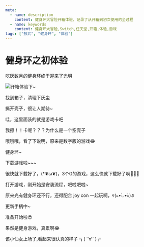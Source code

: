 ```yaml
---
meta:
  - name: description
    content: 健身环大冒险开箱体验，记录了从开箱到初次使用的全过程
  - name: keywords
    content: 健身环大冒险,Switch,任天堂,开箱,体验,游戏
tags: ["敖武", "健身环", "体验"]
---
```


# 健身环之初体验

吃灰数月的健身环终于迎来了光明

![开箱体验下~](https://z.wiki/images/20220224/333aca20032a4ba6af161636ea188f47.gif)

找到箱子，清理下灰尘
<ImgView title="健身环大冒险" url="https://1.z.wiki/images/20211115/1776c19703754adca16266c8e1c5e938.png" />



撕开壳子，很让人期待~
<ImgView title="健身环大冒险" url="https://2.z.wiki/images/20211115/ab986773155d479fbb0fd714b4436739.png" />



哇，这里面装的就是游戏卡吧
<ImgView title="健身环大冒险" url="https://3.z.wiki/images/20211115/08c2c4fff5a940469f969bcfe9b7e401.png" />


我擦！！卡呢？？？为什么是一个空壳子
<ImgView title="健身环大冒险" url="https://4.z.wiki/images/20211115/ac6cc67d695b4eb29a4b35953823e5b1.png" />


哦哦哦，看了下说明，原来是数字版的游戏😂

健身环~
<ImgView title="健身环大冒险" url="https://1.z.wiki/images/20211115/ce823ad7080946f6b8e31b7771fd7e0f.png" />


下载游戏啦~~~
<ImgView title="健身环大冒险" url="https://2.z.wiki/images/20211115/086afd199a7146178991bbb1f0b4389f.png" />

<ImgView title="健身环大冒险" url="https://3.z.wiki/images/20211115/b5cb6cd7adf0448fa5533e0fbef8b872.png" />

<ImgView title="健身环大冒险" url="https://4.z.wiki/images/20211115/4746091d8e354df4af728b3bec461b9d.png" />

<ImgView title="健身环大冒险" url="https://5.z.wiki/images/20211115/a82138a3f63640b8974ff780b20ebb58.png" />


很快就下载好了，(*❦ω❦)，3个G的游戏，这么快就下载好了啊👏👏👏

打开游戏，刚开始是安装流程，吧啦吧啦~
<ImgView title="健身环大冒险" url="https://5.z.wiki/images/20211115/74b6085a251c4cf7b5661fd63dddc35c.png" />

<ImgView title="健身环大冒险" url="https://1.z.wiki/images/20211115/dc538cd940ef49339f1c645a720f1bcb.png" />


原来光有健身环还不行，还得配合 joy con 一起玩啊，୧(๑•̀◡•́๑)૭

更新手柄中~
<ImgView title="健身环大冒险" url="https://2.z.wiki/images/20211115/d7921cd899124701bbb6a9541ed3f15b.png" />


准备开始啦😍
<ImgView title="健身环大冒险" url="https://3.z.wiki/images/20211115/41c7645f36cb444fa5281fd105d8ddb5.png" />

<ImgView title="健身环大冒险" url="https://4.z.wiki/images/20211115/984a329b70cb4786a6f5d341d5489dcf.png" />


果然是健身游戏，真累啊😂


该小仙女上场了,看起来很认真的样子 ┓( ´∀` )┏
<ImgView title="健身环大冒险" url="https://4.z.wiki/images/20211115/4b15d6780eb24ce38f193239da407245.png" />

<ImgView title="健身环大冒险" url="https://4.z.wiki/images/20211115/fb13ad144932422ebcca81e8360fc9da.png" />

<ImgView title="健身环大冒险" url="https://4.z.wiki/images/20211115/711a86de2a71475b948628be4e2b8501.png" />

<ImgView title="健身环大冒险" url="https://4.z.wiki/images/20211115/905fa146414d4e4cb8fa9875420da645.png" />

<ImgView title="健身环大冒险" url="https://4.z.wiki/images/20211115/4808ba5bf87f46c1a46b83fdd3ecdab4.png" />






